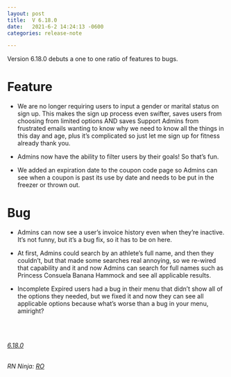 ```yaml
---
layout: post
title:  V 6.18.0
date:   2021-6-2 14:24:13 -0600
categories: release-note

---
```

Version 6.18.0 debuts a one to one ratio of features to bugs.


# Feature

- We are no longer requiring users to input a gender or marital status on sign up. This makes the sign up process even swifter, saves users from choosing from limited options AND saves Support Admins from frustrated emails wanting to know why we need to know all the things in this day and age, plus it’s complicated so just let me sign up for fitness already thank you. 

- Admins now have the ability to filter users by their goals! So that’s fun. 

- We added an expiration date to the coupon code page so Admins can see when a coupon is past its use by date and needs to be put in the freezer or thrown out. 



# Bug

- Admins can now see a user’s invoice history even when they’re inactive. It’s not funny, but it’s a bug fix, so it has to be on here. 

- At first, Admins could search by an athlete’s full name, and then they couldn’t, but that made some searches real annoying, so we re-wired that capability and it and now Admins can search for full names such as Princess Consuela Banana Hammock and see all applicable results. 

- Incomplete Expired users had a bug in their menu that didn’t show all of the options they needed, but we fixed it and now they can see all applicable options because what’s worse than a bug in your menu, amiright?



<br/>


<br/>

*[6.18.0](https://github.com/streetparking/my-streetparking/releases/tag/v6.18.0)*
<br/>
<br/>


_RN Ninja: [RO](https://github.com/robyanna)_
 
 
 